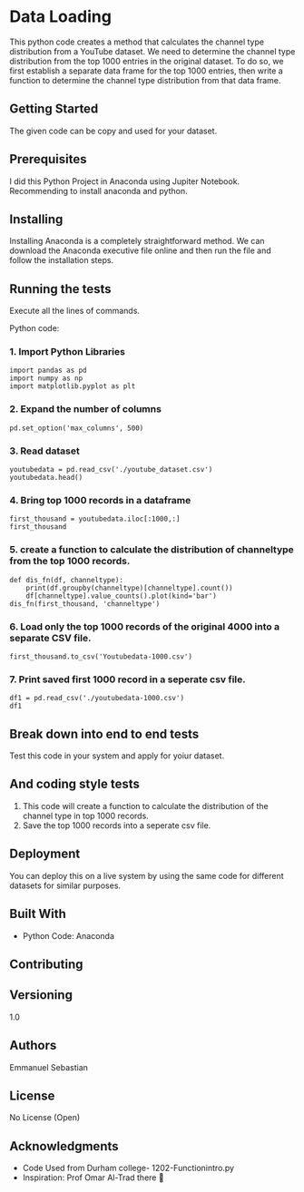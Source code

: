 # Data Loading

This python code creates a method that calculates the channel type distribution from a YouTube dataset. We need to determine the channel type distribution from the top 1000 entries in the original dataset. To do so, we first establish a separate data frame for the top 1000 entries, then write a function to determine the channel type distribution from that data frame.

## Getting Started

The given code can be copy and used for your dataset.

## Prerequisites

I did this Python Project in Anaconda using Jupiter Notebook. Recommending to install anaconda and python. 


## Installing

Installing Anaconda is a completely straightforward method. We can download the Anaconda executive file online and then run the file and follow the installation steps. 

## Running the tests

Execute all the lines of commands.

Python code:


### 1. Import Python Libraries
```
import pandas as pd
import numpy as np
import matplotlib.pyplot as plt
```
### 2. Expand the number of columns
```
pd.set_option('max_columns', 500)
```
### 3. Read dataset
```
youtubedata = pd.read_csv('./youtube_dataset.csv')
youtubedata.head()
```
### 4. Bring top 1000 records in a dataframe
```
first_thousand = youtubedata.iloc[:1000,:]
first_thousand
```
### 5. create a function to calculate the distribution of channeltype from the top 1000 records.
```
def dis_fn(df, channeltype):
    print(df.groupby(channeltype)[channeltype].count())
    df[channeltype].value_counts().plot(kind='bar')
dis_fn(first_thousand, 'channeltype')
```
### 6. Load only the top 1000 records of the original 4000 into a separate CSV file.
```
first_thousand.to_csv('Youtubedata-1000.csv')
```
### 7. Print saved first 1000 record in a seperate csv file.
```
df1 = pd.read_csv('./youtubedata-1000.csv')
df1
```
## Break down into end to end tests

Test this code in your system and apply for yoiur dataset.

## And coding style tests

1. This code will create a function to calculate the distribution of the channel type in top 1000 records.
2. Save the top 1000 records into a seperate csv file.


## Deployment

You can deploy this on a live system by using the same code for different datasets for similar purposes.

## Built With

* Python Code: Anaconda

## Contributing

## Versioning

1.0
## Authors

Emmanuel Sebastian

## License

No License (Open)

## Acknowledgments

* Code Used from Durham college- 1202-Functionintro.py
* Inspiration: Prof Omar Al-Trad
 there 👋

<!--
**EmmanuelSebastian/EmmanuelSebastian** is a ✨ _special_ ✨ repository because its `README.md` (this file) appears on your GitHub profile.

Here are some ideas to get you started:

- 🔭 I’m currently working on ...
- 🌱 I’m currently learning ...
- 👯 I’m looking to collaborate on ...
- 🤔 I’m looking for help with ...
- 💬 Ask me about ...
- 📫 How to reach me: ...
- 😄 Pronouns: ...
- ⚡ Fun fact: ...
-->
